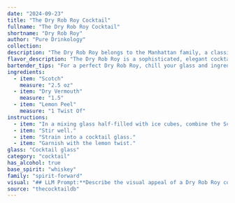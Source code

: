 ```yaml
---
date: "2024-09-23"
title: "The Dry Rob Roy Cocktail"
fullname: "The Dry Rob Roy Cocktail"
shortname: "Dry Rob Roy"
author: "Pure Drinkology"
collection:
description: "The Dry Rob Roy belongs to the Manhattan family, a classic cocktail style featuring whiskey, vermouth, and bitters. This variation, believed to have originated in the early 20th century, swaps the traditional sweet vermouth for dry vermouth and adds a citrus twist for a lighter, more refreshing profile. "
flavor_description: "The Dry Rob Roy is a sophisticated, elegant cocktail with a complex flavor profile. The Scotch provides a robust, smoky base, while the dry vermouth adds a touch of herbal bitterness and dryness. The lemon peel contributes a bright, citrusy note that balances the richness of the Scotch and vermouth. The result is a harmonious blend of smoky, herbal, and citrusy flavors that lingers on the palate. "
bartender_tips: "For a perfect Dry Rob Roy, chill your glass and ingredients beforehand. Use a good quality Scotch and a dry vermouth with low sugar content.  Gently stir the cocktail with ice, ensuring the vermouth doesn't overpower the Scotch. Express the lemon peel over the drink for a citrus aroma, then discard it.  Serve straight up in your chilled coupe glass. "
ingredients:
  - item: "Scotch"
    measure: "2.5 oz"
  - item: "Dry Vermouth"
    measure: "1.5"
  - item: "Lemon Peel"
    measure: "1 Twist Of"
instructions:
  - item: "In a mixing glass half-filled with ice cubes, combine the Scotch and vermouth."
  - item: "Stir well."
  - item: "Strain into a cocktail glass."
  - item: "Garnish with the lemon twist."
glass: "Cocktail glass"
category: "cocktail"
has_alcohol: true
base_spirit: "whiskey"
family: "spirit-forward"
visual: "## LLM Prompt:**Describe the visual appeal of a Dry Rob Roy cocktail. Be specific about the colors, textures, and any garnishes used.****Context:** The Dry Rob Roy is a classic cocktail made with Scotch whisky, dry vermouth, and a lemon peel garnish. It is typically served in a chilled coupe or martini glass. **Desired Output:** A detailed and evocative description of the Dry Rob Roy's appearance, focusing on its visual characteristics. The response should capture the elegance and sophistication of this classic cocktail. "
source: "thecocktaildb"
---
```


